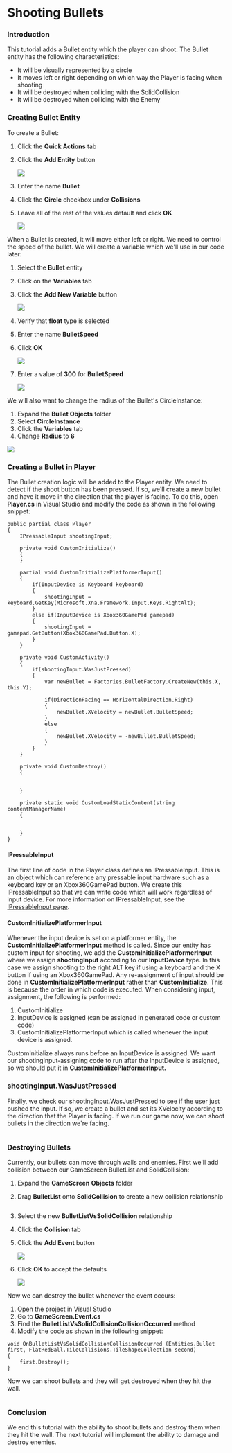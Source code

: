 # Shooting Bullets

### Introduction

This tutorial adds a Bullet entity which the player can shoot. The Bullet entity has the following characteristics:

* It will be visually represented by a circle
* It moves left or right depending on which way the Player is facing when shooting
* It will be destroyed when colliding with the SolidCollision
* It will be destroyed when colliding with the Enemy

### Creating Bullet Entity

To create a Bullet:

1. Click the **Quick Actions** tab
2.  Click the **Add Entity** button

    ![](../../../media/2021-04-img_607e1fd7e03e3.png)
3. Enter the name **Bullet**
4. Click the **Circle** checkbox under **Collisions**
5.  Leave all of the rest of the values default and click **OK**

    ![](../../../media/2021-04-img_607e20336ee94.png)

When a Bullet is created, it will move either left or right. We need to control the speed of the bullet. We will create a variable which we'll use in our code later:

1. Select the **Bullet** entity
2. Click on the **Variables** tab
3.  Click the **Add New Variable** button

    ![](../../../media/2021-04-img_607e2221603ae.png)
4. Verify that **float** type is selected
5. Enter the name **BulletSpeed**
6.  Click **OK**

    ![](../../../media/2021-04-img_607e22630ea62.png)
7.  Enter a value of **300** for **BulletSpeed**

    ![](../../../media/2021-04-img_607e229ab79a5.png)

We will also want to change the radius of the Bullet's CircleInstance:

1. Expand the **Bullet Objects** folder
2. Select **CircleInstance**
3. Click the **Variables** tab
4. Change **Radius** to **6**

![](../../../media/2021-04-img_607e2fd8d283a.png)

### Creating a Bullet in Player

The Bullet creation logic will be added to the Player entity. We need to detect if the shoot button has been pressed. If so, we'll create a new bullet and have it move in the direction that the player is facing. To do this, open **Player.cs** in Visual Studio and modify the code as shown in the following snippet:

```
public partial class Player
{
    IPressableInput shootingInput;

    private void CustomInitialize()
    {
    }

    partial void CustomInitializePlatformerInput()
    {
        if(InputDevice is Keyboard keyboard)
        {
            shootingInput = keyboard.GetKey(Microsoft.Xna.Framework.Input.Keys.RightAlt);
        }
        else if(InputDevice is Xbox360GamePad gamepad)
        {
            shootingInput = gamepad.GetButton(Xbox360GamePad.Button.X);
        }
    }

    private void CustomActivity()
    {
        if(shootingInput.WasJustPressed)
        {
            var newBullet = Factories.BulletFactory.CreateNew(this.X, this.Y);

            if(DirectionFacing == HorizontalDirection.Right)
            {
                newBullet.XVelocity = newBullet.BulletSpeed;
            }
            else
            {
                newBullet.XVelocity = -newBullet.BulletSpeed;
            }
        }
    }

    private void CustomDestroy()
    {


    }

    private static void CustomLoadStaticContent(string contentManagerName)
    {


    }
}
```

&#x20;

#### IPressableInput

The first line of code in the Player class defines an IPressableInput. This is an object which can reference any pressable input hardware such as a keyboard key or an Xbox360GamePad button. We create this IPressableInput so that we can write code which will work regardless of input device. For more information on IPressableInput, see the [IPressableInput page](../../../api/flatredball/input/ipressableinput.md).

#### CustomInitializePlatformerInput

Whenever the input device is set on a platformer entity, the **CustomInitializePlatformerInput** method is called. Since our entity has custom input for shooting, we add the **CustomInitializePlatformerInput** where we assign **shootingInput** according to our **InputDevice** type. In this case we assign shooting to the right ALT key if using a keyboard and the X button if using an Xbox360GamePad. Any re-assignment of input should be done in **CustomInitializePlatformerInput** rather than **CustomInitialize**. This is because the order in which code is executed. When considering input, assignment, the following is performed:

1. CustomInitialize
2. InputDevice is assigned (can be assigned in generated code or custom code)
3. CustomInitializePlatformerInput which is called whenever the input device is assigned.

CustomInitialize always runs before an InputDevice is assigned. We want our shootingInput-assigning code to run after the InputDevice is assigned, so we should put it in **CustomInitializePlatformerInput.**

### shootingInput.WasJustPressed

Finally, we check our shootingInput.WasJustPressed to see if the user just pushed the input. If so, we create a bullet and set its XVelocity according to the direction that the Player is facing. If we run our game now, we can shoot bullets in the direction we're facing.&#x20;

<figure><img src="../../../media/2021-04-2021_April_19_204105.gif" alt=""><figcaption></figcaption></figure>

### Destroying Bullets

Currently, our bullets can move through walls and enemies. First we'll add collision between our GameScreen BulletList and SolidCollision:

1. Expand the **GameScreen** **Objects** folder
2.  Drag **BulletList** onto **SolidCollision** to create a new collision relationship&#x20;

    <figure><img src="../../../media/2021-04-2021_April_19_202908.gif" alt=""><figcaption></figcaption></figure>
3. Select the new **BulletListVsSolidCollision** relationship
4. Click the **Collision** tab
5.  Click the **Add Event** button

    ![](../../../media/2021-04-img_607e3811765b5.png)
6.  Click **OK** to accept the defaults

    ![](../../../media/2021-04-img_607e38d7b39ff.png)

Now we can destroy the bullet whenever the event occurs:

1. Open the project in Visual Studio
2. Go to **GameScreen.Event.cs**
3. Find the **BulletListVsSolidCollisionCollisionOccurred** method
4. Modify the code as shown in the following snippet:

&#x20;

```
void OnBulletListVsSolidCollisionCollisionOccurred (Entities.Bullet first, FlatRedBall.TileCollisions.TileShapeCollection second)
{
    first.Destroy();    
}
```

Now we can shoot bullets and they will get destroyed when they hit the wall.  &#x20;

<figure><img src="../../../media/2021-04-2021_April_19_202018-1.gif" alt=""><figcaption></figcaption></figure>

### Conclusion

We end this tutorial with the ability to shoot bullets and destroy them when they hit the wall. The next tutorial will implement the ability to damage and destroy enemies.
